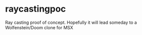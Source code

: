 # raycastingpoc
Ray casting proof of concept. Hopefully it will lead someday to a Wolfenstein/Doom clone for MSX
